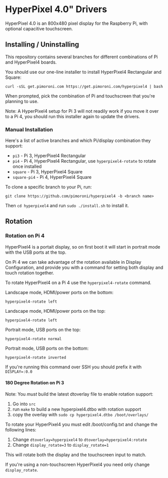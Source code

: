 # HyperPixel 4.0" Drivers

HyperPixel 4.0 is an 800x480 pixel display for the Raspberry Pi, with optional capacitive touchscreen.

## Installing / Uninstalling

This repository contains several branches for different combinations of Pi and HyperPixel4 boards.

You should use our one-line installer to install HyperPixel4 Rectangular and Square:

```
curl -sSL get.pimoroni.com https://get.pimoroni.com/hyperpixel4 | bash
```

When prompted, pick the combination of Pi and touchscreen that you're planning to use.

Note: A HyperPixel4 setup for Pi 3 will not readily work if you move it over to a Pi 4, you should run this installer again to update the drivers.

### Manual Installation

Here's a list of active branches and which Pi/display combination they support:

* `pi3` - Pi 3, HyperPixel4 Rectangular
* `pi4` - Pi 4, HyperPixel4 Rectangular, use `hyperpixel4-rotate` to rotate once installed
* `square` - Pi 3, HyperPixel4 Square
* `square-pi4` - Pi 4, HyperPixel4 Square

To clone a specific branch to your Pi, run:

```
git clone https://github.com/pimoroni/hyperpixel4 -b <branch name>
```

Then `cd hyperpixel4` and run `sudo ./install.sh` to install it.

## Rotation

### Rotation on Pi 4

HyperPixel4 is a portait display, so on first boot it will start in portrait mode with the USB ports at the top.

On Pi 4 we can take advantage of the rotation available in Display Configuration, and provide you with a command for setting both display and touch rotation together.

To rotate HyperPixel4 on a Pi 4 use the `hyperpixel4-rotate` command.

Landscape mode, HDMI/power ports on the bottom:

```
hyperpixel4-rotate left
```

Landscape mode, HDMI/power ports on the top:
  
```
hyperpixel4-rotate left
```

Portrait mode, USB ports on the top:

```
hyperpixel4-rotate normal
```

Portrait mode, USB ports on the bottom:

```
hyperpixel4-rotate inverted
```

If you're running this command over SSH you should prefix it with `DISPLAY=:0.0`

#### 180 Degree Rotation on Pi 3

Note: You *must* build the latest dtoverlay file to enable rotation support:

1. Go into `src`
2. run `make` to build a new hyperpixel4.dtbo with rotation support
3. copy the overlay with `sudo cp hyperpixel4.dtbo /boot/overlays/`

To rotate your HyperPixel4 you must edit /boot/config.txt and change the following lines:

1. Change `dtoverlay=hyperpixel4` to `dtoverlay=hyperpixel4:rotate`
2. Change `display_rotate=3` to `display_rotate=1`

This will rotate both the display and the touchscreen input to match.

If you're using a non-touchscreen HyperPixel4 you need only change `display_rotate`.
